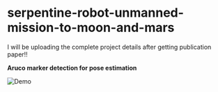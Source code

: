 # serpentine-robot-unmanned-mission-to-moon-and-mars
I will be uploading the complete project details after getting publication paper!!

******Aruco marker detection for pose estimation******

![Demo](https://github.com/mahi361/serpentine-robot-unmanned-mission-to-moon-and-mars/blob/main/Aruco_marker/cam%201final_gif_aruco.gif)


